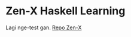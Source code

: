 Zen-X Haskell Learning
==
Lagi nge-test gan.
<a href ="https://github.com/squest/zenx-integrated-learning.git"> Repo Zen-X </a>
